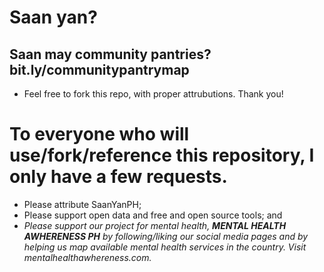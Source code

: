 # Saan yan?
## Saan may community pantries? bit.ly/communitypantrymap
- Feel free to fork this repo, with proper attrubutions. Thank you!

# To everyone who will use/fork/reference this repository, I only have a few requests.
  - Please attribute SaanYanPH;
  - Please support open data and free and open source tools; and
  - *Please support our project for mental health, ***MENTAL HEALTH AWHERENESS PH*** by following/liking our social media pages and by helping us map available mental health services in the country. Visit mentalhealthawhereness.com.*
